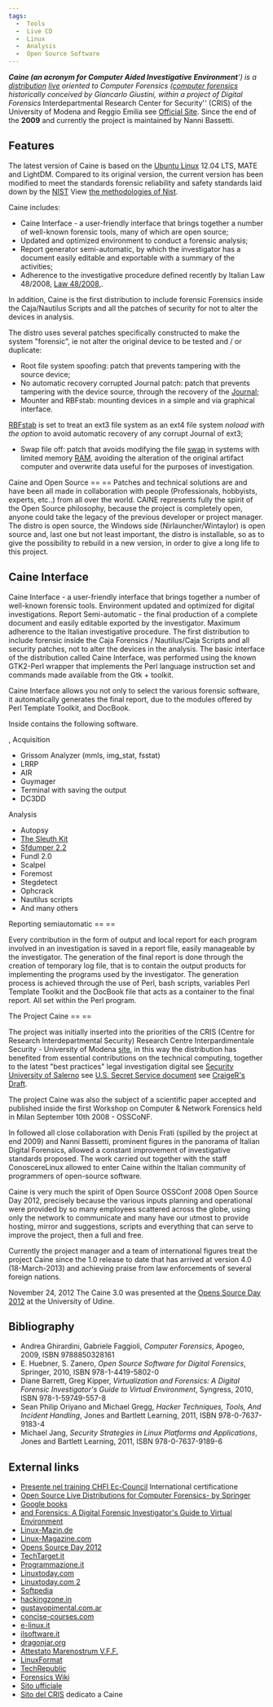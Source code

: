 ```yaml
---
tags:
  -  Tools
  -  Live CD
  -  Linux
  -  Analysis
  -  Open Source Software
---
```

***Caine (an acronym for Computer Aided Investigative Environment**') is
a [distribution](distribution_linux.md)
[live](live_cd.md) oriented to Computer Forensics ([computer forensics](computer_forensics.md) historically conceived by
Giancarlo Giustini, within a project of Digital Forensics*
Interdepartmental Research Center for Security'' (CRIS) of the
University of Modena and Reggio Emilia see [Official Site](http://www.caine-live.net/page4/history.html). Since the end of
the **2009** and currently the project is maintained by Nanni Bassetti.

## Features

The latest version of Caine is based on the [Ubuntu
Linux](ubuntu_linux.md) 12.04 LTS, MATE and LightDM. Compared to
its original version, the current version has been modified to meet the
standards forensic reliability and safety standards laid down by the
[NIST](nist.md) View [the methodologies of
Nist](Http://www.cftt.nist.gov/Methodology_Overview.htm).

Caine includes:

- Caine Interface - a user-friendly interface that brings together a
  number of well-known forensic tools, many of which are open source;
- Updated and optimized environment to conduct a forensic analysis;
- Report generator semi-automatic, by which the investigator has a
  document easily editable and exportable with a summary of the
  activities;
- Adherence to the investigative procedure defined recently by Italian
  Law 48/2008, [Law
  48/2008,](Http://www.parlamento.it/parlam/leggi/08048l.htm).

In addition, Caine is the first distribution to include forensic
Forensics inside the Caja/Nautilus Scripts and all the patches of
security for not to alter the devices in analysis.

The distro uses several patches specifically constructed to make the
system "forensic", ie not alter the original device to be tested and /
or duplicate:

- Root file system spoofing: patch that prevents tampering with the
  source device;
- No automatic recovery corrupted Journal patch: patch that prevents
  tampering with the device source, through the recovery of the
  [Journal](journal.md);
- Mounter and RBFstab: mounting devices in a simple and via graphical
  interface.

[RBFstab](rbfstab.md) is set to treat an ext3 file system as
an ext4 file system *noload with the option* to avoid automatic
recovery of any corrupt Journal of ext3;

- Swap file off: patch that avoids modifying the file
  [swap](swap.md) in systems with limited memory
  [RAM](ram.md), avoiding the alteration of the original
  artifact computer and overwrite data useful for the purposes of
  investigation.

Caine and Open Source == == Patches and technical solutions are and have
been all made in collaboration with people (Professionals, hobbyists,
experts, etc..) from all over the world.
CAINE represents fully the spirit of the Open Source philosophy, because
the project is completely open, anyone could take the legacy of the
previous developer or project manager.
The distro is open source, the Windows side (Nirlauncher/Wintaylor) is
open source and, last one but not least important, the distro is
installable, so as to give the possibility to rebuild in a new version,
in order to give a long life to this project.

## Caine Interface

Caine Interface - a user-friendly interface that brings together a
number of well-known forensic tools.
Environment updated and optimized for digital investigations.
Report Semi-automatic - the final production of a complete document and
easily editable exported by the investigator. Maximum adherence to the
Italian investigative procedure.
The first distribution to include forensic inside the Caja Forensics /
Nautilus/Caja Scripts and all security patches, not to alter the devices
in the analysis.
The basic interface of the distribution called Caine Interface, was
performed using the known GTK2-Perl wrapper that implements the Perl
language instruction set and commands made available from the Gtk +
toolkit.

Caine Interface allows you not only to select the various forensic
software, it automatically generates the final report, due to the
modules offered by Perl Template Toolkit, and DocBook.

Inside contains the following software.

, Acquisition

- Grissom Analyzer (mmls, img_stat, fsstat)
- LRRP
- AIR
- Guymager
- Terminal with saving the output
- DC3DD

Analysis

- Autopsy
- [The Sleuth Kit](the_sleuth_kit.md)
- [Sfdumper 2.2](selective_file_dumper.md)
- Fundl 2.0
- Scalpel
- Foremost
- Stegdetect
- Ophcrack
- Nautilus scripts
- And many others

Reporting semiautomatic == ==

Every contribution in the form of output and local report for each
program involved in an investigation is saved in a report file, easily
manageable by the investigator. The generation of the final report is
done through the creation of temporary log file, that is to contain the
output products for implementing the programs used by the
investigator.
The generation process is achieved through the use of Perl, bash
scripts, variables Perl Template Toolkit and the DocBook file that acts
as a container to the final report.
All set within the Perl program.

The Project Caine == ==

The project was initially inserted into the priorities of the CRIS
(Centre for Research Interdepartmental Security) Research Centre
Interpardimentale Security - University of Modena
[site](http://cris.unimore.it/cris/node/54), in this way the
distribution has benefited from essential contributions on the technical
computing, together to the latest "best practices" legal investigation
digital see [Security University of
Salerno](http://www.dia.unisa.it/~ads/ads/Sicurezza_files/Tesina%20Live%20Forensics.pdf)
see [U.S. Secret Service
document](http://www.forwardedge2.com/pdf/bestpractices.pdf) see
[CraigeR's
Draft](http://ncfs.org/craiger.forensics.methods.procedures.final.pdf).

The project Caine was also the subject of a scientific paper accepted
and published inside the first Workshop on Computer & Network Forensics
held in Milan September 10th 2008 - OSSCoNF.

In followed all close collaboration with Denis Frati (spilled by the
project at end 2009) and Nanni Bassetti, prominent figures in the
panorama of Italian Digital Forensics, allowed a constant improvement of
investigative standards proposed. The work carried out together with the
staff ConoscereLinux allowed to enter Caine within the Italian community
of programmers of open-source software.

Caine is very much the spirit of Open Source OSSConf 2008 Open Source
Day 2012, precisely because the various inputs planning and operational
were provided by so many employees scattered across the globe, using
only the network to communicate and many have our utmost to provide
hosting, mirror and suggestions, scripts and everything that can serve
to improve the project, then a full and free.

Currently the project manager and a team of international figures treat
the project Caine since the 1.0 release to date that has arrived at
version 4.0 (18-March-2013) and achieving praise from law enforcements
of several foreign nations.

November 24, 2012 The Caine 3.0 was presented at the [Opens Source Day 2012](http://www.opensourceday.org/2012/?mid=20)
at the University of Udine.

## Bibliography

- Andrea Ghirardini, Gabriele Faggioli, *Computer Forensics*, Apogeo,
  2009, ISBN 9788850328161
- E. Huebner, S. Zanero, *Open Source Software for Digital Forensics*,
  Springer, 2010, ISBN 978-1-4419-5802-0
- Diane Barrett, Greg Kipper, *Virtualization and Forensics: A Digital
  Forensic Investigator's Guide to Virtual Environment*, Syngress, 2010,
  ISBN 978-1-59749-557-8
- Sean Philip Oriyano and Michael Gregg, *Hacker Techniques, Tools, And
  Incident Handling*, Jones and Bartlett Learning, 2011, ISBN
  978-0-7637-9183-4
- Michael Jang, *Security Strategies in Linux Platforms and
  Applications*, Jones and Bartlett Learning, 2011, ISBN
  978-0-7637-9189-6

## External links

- [Presente nel training CHFI Ec-Council](http://www.careeracademy.com/browseproducts/CHFI-Training-CBT-Boot-Camp--EC-Council-Computer-Hacking-Forensic-Investigator.HTML)
  International certificatione
- [Open Source Live Distributions for Computer Forensics- by Springer](http://link.springer.com/chapter/10.1007/978-1-4419-5803-7_5)
- [Google books](http://books.google.it/books?id=jQVgWaF3pJwC&pg=PT304&lpg=PT304&dq=Andrea+Ghirardini;+Gabriele+Faggioli,+Computer+Forensics+caine&source=bl&ots=mf8-Def6uF&sig=88ydFgTv05M2Q45B4FSvwqhBXKk&hl=it&sa=X&ei=W2voUOD3Lcrk4QSVlIDoDQ&ved=0CEMQ6AEwAQ)
- [and Forensics: A Digital Forensic Investigator's Guide to Virtual Environment](http://www.amazon.com/Virtualization-Forensics-Forensic-Investigators-Environments/dp/1597495573Virtualization)
- [Linux-Mazin.de](http://www.linux-magazin.de/Ausgaben/2010/12/Italienische-Aufklaerung)
- [Linux-Magazine.com](http://www.linux-magazine.com/Issues/2011/122/Caine)
- [Opens Source Day 2012](http://www.opensourceday.org/2012/?mid=20)
- [TechTarget.it](http://searchsecurity.techtarget.it/articoli/0,1254,18_ART_103282,00.html)
- [Programmazione.it](http://programmazione.it/index.php?entity=eitem&idItem=41687)
- [Linuxtoday.com](http://www.linuxtoday.com/upload/caine-3.0-review-121009195504.html)
- [Linuxtoday.com 2](http://www.linuxtoday.com/infrastructure/2010122801535SCSW)
- [Softpedia](http://news.softpedia.com/news/CAINE-3-0-a-Tool-for-Digital-Forensics-297461.shtml)
- [hackingzone.in](http://hackingzones.in/?p=2726)
- [gustavopimental.com.ar](http://www.gustavopimentel.com.ar/)
- [concise-courses.com](http://www.concise-courses.com/security/top-ten-distros/#)
- [e-linux.it](http://www.e-linux.it/news_detail/caine-15)
- [ilsoftware.it](http://www.ilsoftware.it/articoli.asp?tag=CAINE-progetto-italiano-per-la-computer-forensics_5656)
- [dragonjar.org](http://www.dragonjar.org/distribucion-live-cd-analisis-forense.xhtml)
- [Attestato Marenostrum V.F.F.](http://www.nannibassetti.com/dblog/articolo.asp?articolo=156)
- [LinuxFormat](http://www.linuxformat.com/archives?issue=151)
- [TechRepublic](http://www.techrepublic.com/blog/10things/10-obscure-linux-distributions-and-why-you-should-know-about-them/2334)
- [Forensics Wiki](http://www.forensicswiki.org/wiki/CAINE_Live_CD)
- [Sito ufficiale](http://www.caine-live.net)
- [Sito del CRIS](http://cris.unimore.it/cris/node/54) dedicato a Caine

